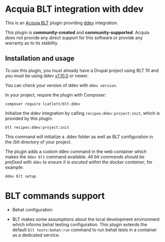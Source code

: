 Acquia BLT integration with ddev
====

This is an [Acquia BLT](https://github.com/acquia/blt) plugin providing [ddev](https://ddev.readthedocs.io) integration.

This plugin is **community-created** and **community-supported**. Acquia does not provide any direct support for this software or provide any warranty as to its stability.

## Installation and usage

To use this plugin, you must already have a Drupal project using BLT 10 and you must be using ddev [v1.10.0](https://github.com/drud/ddev/releases/tag/v1.10.0) or newer. 

You can check your version of ddev with `ddev version`.

In your project, require the plugin with Composer:

`composer require lcatlett/blt-ddev`

Initialize the ddev integration by calling `recipes:ddev:project:init`, which is provided by this plugin:

`blt recipes:ddev:project:init`

This command will initialize a .ddev folder as well as BLT configuration in the /blt directory of your project.

The plugin adds a custom ddev command in the web container which makes the `ddev blt` command available. *All blt commands should be prefixed with `ddev` to ensure it is excuted within the docker container*, for example:

`ddev blt setup`

# BLT commands support

- Behat configuration

- BLT makes some assumptions about the local development environment which informs behat testing configuration. This plugin extends the default `blt tests:behat:run` command to run behat tests in a container as a dedicated service.




